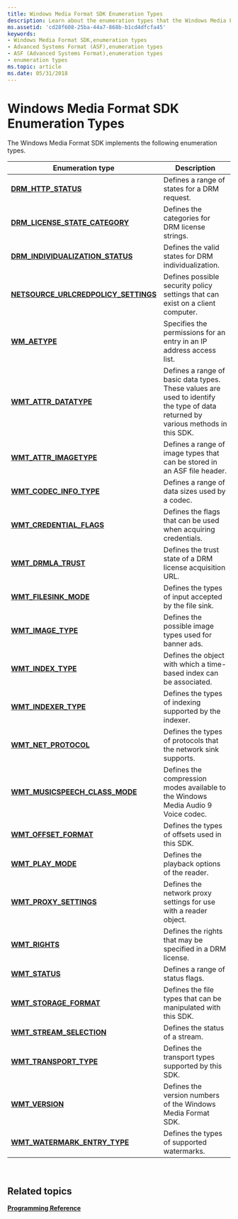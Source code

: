 ```yaml
---
title: Windows Media Format SDK Enumeration Types
description: Learn about the enumeration types that the Windows Media Format SDK implements, such as DRM_HTTP_STATUS and DRM_LICENSE_STATE_CATEGORY.
ms.assetid: 'cd28f608-25ba-44a7-868b-b1cd4dfcfa45'
keywords:
- Windows Media Format SDK,enumeration types
- Advanced Systems Format (ASF),enumeration types
- ASF (Advanced Systems Format),enumeration types
- enumeration types
ms.topic: article
ms.date: 05/31/2018
---
```


# Windows Media Format SDK Enumeration Types

The Windows Media Format SDK implements the following enumeration types.



| Enumeration type                                                               | Description                                                                                                                      |
|--------------------------------------------------------------------------------|----------------------------------------------------------------------------------------------------------------------------------|
| [**DRM\_HTTP\_STATUS**](drm-http-status.md)                                   | Defines a range of states for a DRM request.                                                                                     |
| [**DRM\_LICENSE\_STATE\_CATEGORY**](drm-license-state-category.md)            | Defines the categories for DRM license strings.                                                                                  |
| [**DRM\_INDIVIDUALIZATION\_STATUS**](drm-individualization-status.md)         | Defines the valid states for DRM individualization.                                                                              |
| [**NETSOURCE\_URLCREDPOLICY\_SETTINGS**](/previous-versions/windows/desktop/api/wmsinternaladminnetsource/ne-wmsinternaladminnetsource-netsource_urlcredpolicy_settings) | Defines possible security policy settings that can exist on a client computer.                                                   |
| [**WM\_AETYPE**](/previous-versions/windows/desktop/api/Wmsdkidl/ne-wmsdkidl-wm_aetype)                                                | Specifies the permissions for an entry in an IP address access list.                                                             |
| [**WMT\_ATTR\_DATATYPE**](/previous-versions/windows/desktop/api/Wmsdkidl/ne-wmsdkidl-wmt_attr_datatype)                               | Defines a range of basic data types. These values are used to identify the type of data returned by various methods in this SDK. |
| [**WMT\_ATTR\_IMAGETYPE**](/previous-versions/windows/desktop/api/Wmsdkidl/ne-wmsdkidl-wmt_attr_imagetype)                             | Defines a range of image types that can be stored in an ASF file header.                                                         |
| [**WMT\_CODEC\_INFO\_TYPE**](/previous-versions/windows/desktop/api/Wmsdkidl/ne-wmsdkidl-wmt_codec_info_type)                          | Defines a range of data sizes used by a codec.                                                                                   |
| [**WMT\_CREDENTIAL\_FLAGS**](/previous-versions/windows/desktop/api/Wmsdkidl/ne-wmsdkidl-wmt_credential_flags)                         | Defines the flags that can be used when acquiring credentials.                                                                   |
| [**WMT\_DRMLA\_TRUST**](/previous-versions/windows/desktop/api/wmsdkidl/ne-wmsdkidl-wmt_drmla_trust)                                   | Defines the trust state of a DRM license acquisition URL.                                                                        |
| [**WMT\_FILESINK\_MODE**](/previous-versions/windows/desktop/api/wmsdkidl/ne-wmsdkidl-wmt_filesink_mode)                               | Defines the types of input accepted by the file sink.                                                                            |
| [**WMT\_IMAGE\_TYPE**](/previous-versions/windows/desktop/api/Wmsdkidl/ne-wmsdkidl-wmt_image_type)                                     | Defines the possible image types used for banner ads.                                                                            |
| [**WMT\_INDEX\_TYPE**](/previous-versions/windows/desktop/api/wmsdkidl/ne-wmsdkidl-wmt_index_type)                                     | Defines the object with which a time-based index can be associated.                                                              |
| [**WMT\_INDEXER\_TYPE**](/previous-versions/windows/desktop/api/wmsdkidl/ne-wmsdkidl-wmt_indexer_type)                                 | Defines the types of indexing supported by the indexer.                                                                          |
| [**WMT\_NET\_PROTOCOL**](/previous-versions/windows/desktop/api/Wmsdkidl/ne-wmsdkidl-wmt_net_protocol)                                 | Defines the types of protocols that the network sink supports.                                                                   |
| [**WMT\_MUSICSPEECH\_CLASS\_MODE**](/previous-versions/windows/desktop/api/wmsdkidl/ne-wmsdkidl-wmt_musicspeech_class_mode)            | Defines the compression modes available to the Windows Media Audio 9 Voice codec.                                                |
| [**WMT\_OFFSET\_FORMAT**](/previous-versions/windows/desktop/api/wmsdkidl/ne-wmsdkidl-wmt_offset_format)                               | Defines the types of offsets used in this SDK.                                                                                   |
| [**WMT\_PLAY\_MODE**](/previous-versions/windows/desktop/api/Wmsdkidl/ne-wmsdkidl-wmt_play_mode)                                       | Defines the playback options of the reader.                                                                                      |
| [**WMT\_PROXY\_SETTINGS**](/previous-versions/windows/desktop/api/Wmsdkidl/ne-wmsdkidl-wmt_proxy_settings)                             | Defines the network proxy settings for use with a reader object.                                                                 |
| [**WMT\_RIGHTS**](/previous-versions/windows/desktop/api/Wmsdkidl/ne-wmsdkidl-wmt_rights)                                              | Defines the rights that may be specified in a DRM license.                                                                       |
| [**WMT\_STATUS**](/previous-versions/windows/desktop/api/Wmsdkidl/ne-wmsdkidl-wmt_status)                                              | Defines a range of status flags.                                                                                                 |
| [**WMT\_STORAGE\_FORMAT**](/previous-versions/windows/desktop/api/wmsdkidl/ne-wmsdkidl-wmt_storage_format)                             | Defines the file types that can be manipulated with this SDK.                                                                    |
| [**WMT\_STREAM\_SELECTION**](/previous-versions/windows/desktop/api/Wmsdkidl/ne-wmsdkidl-wmt_stream_selection)                         | Defines the status of a stream.                                                                                                  |
| [**WMT\_TRANSPORT\_TYPE**](/previous-versions/windows/desktop/api/wmsdkidl/ne-wmsdkidl-wmt_transport_type)                             | Defines the transport types supported by this SDK.                                                                               |
| [**WMT\_VERSION**](/previous-versions/windows/desktop/api/Wmsdkidl/ne-wmsdkidl-wmt_version)                                            | Defines the version numbers of the Windows Media Format SDK.                                                                     |
| [**WMT\_WATERMARK\_ENTRY\_TYPE**](/previous-versions/windows/desktop/api/wmsdkidl/ne-wmsdkidl-wmt_watermark_entry_type)                | Defines the types of supported watermarks.                                                                                       |



 

## Related topics

<dl> <dt>

[**Programming Reference**](programming-reference.md)
</dt> </dl>

 

 





